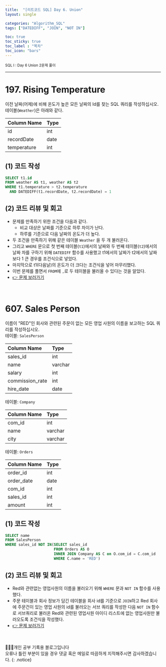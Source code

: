 ```yaml
---
title:  "[리트코드 SQL] Day 6. Union"
layout: single

categories: "Algorithm_SQL"
tags: ["DATEDIFF", "JOIN", "NOT IN"]

toc: true
toc_sticky: true
toc_label : "목차"
toc_icon: "bars"
---
```


<small>SQL I : Day 6 Union 2문제 풀이</small>

***

# <span class="half_HL">197. Rising Temperature</span>
이전 날짜(어제)에 비해 온도가 높은 모든 날짜의 Id를 찾는 SQL 쿼리를 작성하십시오.<br>
테이블(```Weather```)은 아래와 같다.

| Column Name | Type |
|:------------|:-----|
|id | int |
|recordDate | date |
|temperature | int |

## (1) 코드 작성
```sql
SELECT t1.id 
FROM weather AS t1, weather AS t2
WHERE t1.temperature > t2.temperature
  AND DATEDIFF(t1.recordDate, t2.recordDate) = 1
```

## (2) 코드 리뷰 및 회고
- 문제를 만족하기 위한 조건을 다음과 같다.
  - 비교 대상은 날짜를 기준으로 하루 차이가 난다.
  - 하루를 기준으로 다음 날짜의 온도가 더 높다.
- 두 조건을 만족하기 위해 같은 테이블 ```Weather``` 을 두 개 불러온다.
- 그리고 ```WHERE``` 문으로 첫 번째 테이블(```t1```)에서의 날짜와 두 번째 테이블(```t2```)에서의 날짜 차를 구하기 위해 ```DATEDIFF``` 함수를 사용했고 t1에서의 날짜가 t2에서의 날짜보다 1 큰 경우를 조건식으로 넣었다.
- 마지막으로 t1(다음날)의 온도가 더 크다는 조건식을 넣어 마무리했다.
- 이번 문제를 풀면서 ```FROM```에 ```,```로 두 테이블을 불러올 수 있다는 것을 알았다.
- [👉 문제 보러가기](https://leetcode.com/problems/rising-temperature/?envType=study-plan&id=sql-i)

<br>

# <span class="half_HL">607. Sales Person</span>
이름이 "RED"인 회사와 관련된 주문이 없는 모든 영업 사원의 이름을 보고하는 SQL 쿼리를 작성하십시오.<br>
테이블: ```SalesPerson```

| Column Name | Type |
|:------------|:-----|
| sales_id | int |
| name | varchar |
| salary | int |
| commission_rate | int |
| hire_date | date |

테이블: ```Company```

| Column Name | Type    |
|:------------|:--------|
| com_id      | int     |
| name        | varchar |
| city        | varchar |

테이블: ```Orders```

| Column Name | Type |
|:------------|:-----|
| order_id    | int  |
| order_date  | date |
| com_id      | int  |
| sales_id    | int  |
| amount      | int  |

## (1) 코드 작성
```sql
SELECT name
FROM SalesPerson
WHERE sales_id NOT IN(SELECT sales_id 
                      FROM Orders AS O 
                      INNER JOIN Company AS C on O.com_id = C.com_id
                      WHERE C.name = 'RED')
```

## (2) 코드 리뷰 및 회고
- Red와 관련없는 영업사원의 이름을 불러오기 위해 ```WHERE``` 문과 ```NOT IN``` 함수를 사용했다.
- 주문 테이블과 회사 정보가 담긴 테이블을 회사 id를 기준으로 ```JOIN```하고 Red 회사에 주문건이 있는 영업 사원의 id를 불러오는 서브 쿼리를 작성한 다음 ```NOT IN``` 함수로 서브쿼리로 불러온 Red와 관련된 영업사원 아이디 리스트에 없는 영업사원만 불러오도록 조건식을 작성했다.
- [👉 문제 보러가기](https://leetcode.com/problems/sales-person/submissions/917395313/?envType=study-plan&id=sql-i)

<br>

👩🏻‍💻개인 공부 기록용 블로그입니다
<br>오류나 틀린 부분이 있을 경우 댓글 혹은 메일로 따끔하게 지적해주시면 감사하겠습니다.
{: .notice}